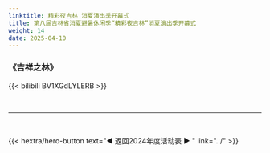 ```yaml
---
linktitle: 精彩夜吉林 消夏演出季开幕式
title: 第八届吉林省消夏避暑休闲季“精彩夜吉林”消夏演出季开幕式
weight: 14
date: 2025-04-10
---
```


### 《吉祥之林》

{{< bilibili BV1XGdLYLERB >}}

<br>
<hr>
<br>

{{< hextra/hero-button text="◀ 返回2024年度活动表 ▶ " link="../" >}}

